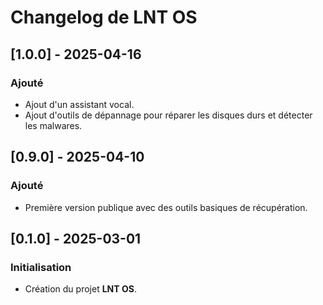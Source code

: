 # Changelog de LNT OS

## [1.0.0] - 2025-04-16
### Ajouté
- Ajout d'un assistant vocal.
- Ajout d'outils de dépannage pour réparer les disques durs et détecter les malwares.

## [0.9.0] - 2025-04-10
### Ajouté
- Première version publique avec des outils basiques de récupération.

## [0.1.0] - 2025-03-01
### Initialisation
- Création du projet **LNT OS**.
